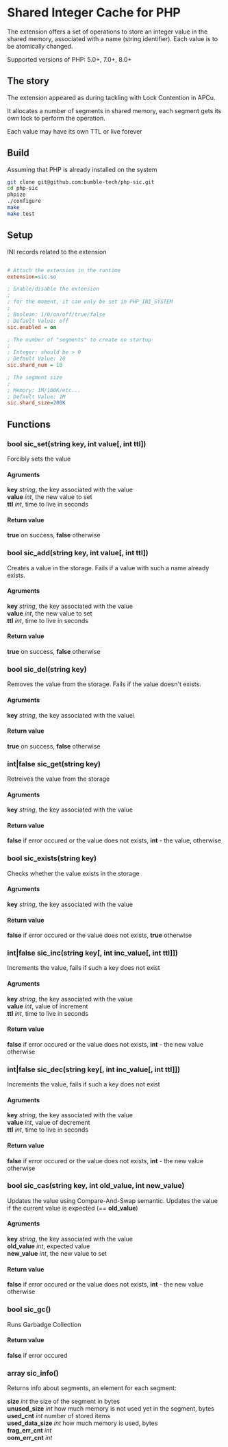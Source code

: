 Shared Integer Cache for PHP
============================


The extension offers a set of operations to store an integer value
in the shared memory, associated with a name (string identifier).
Each value is to be atomically changed.

Supported versions of PHP: 5.0+, 7.0+, 8.0+


## The story

The extension appeared as during tackling with Lock Contention in APCu.

It allocates a number of segments in shared memory, each segment gets its own lock
to perform the operation.

Each value may have its own TTL or live forever

## Build

Assuming that PHP is already installed on the system

```bash
git clone git@github.com:bumble-tech/php-sic.git
cd php-sic
phpize
./configure
make
make test
```

## Setup

INI records related to the extension

```ini

# Attach the extension in the runtime
extension=sic.so

; Enable/disable the extension
;
; for the moment, it can only be set in PHP_INI_SYSTEM
;
; Boolean: 1/0/on/off/true/false
; Default Value: off
sic.enabled = on

; The number of "segments" to create on startup
;
; Integer: should be > 0
; Default Value: 10
sic.shard_num = 10

; The segment size
;
; Memory: 1M/100K/etc...
; Default Value: 1M
sic.shard_size=200K
```


## Functions

### bool sic_set(string key, int value[, int ttl])

Forcibly sets the value


#### Agruments

**key** *string*, the key associated with the value\
**value** *int*, the new value to set\
**ttl** *int*, time to live in seconds


#### Return value

**true** on success, **false** otherwise


### bool sic_add(string key, int value[, int ttl])

Creates a value in the storage. Fails if a value with such a name already exists.

#### Agruments

**key** *string*, the key associated with the value\
**value** *int*, the new value to set\
**ttl** *int*, time to live in seconds


#### Return value

**true** on success, **false** otherwise


### bool sic_del(string key)

Removes the value from the storage. Fails if the value doesn't exists.

#### Agruments

**key** *string*, the key associated with the value\


#### Return value

**true** on success, **false** otherwise


### int|false sic_get(string key)

Retreives the value from the storage

#### Agruments

**key** *string*, the key associated with the value


#### Return value

**false** if error occured or the value does not exists, **int** - the value, otherwise


### bool sic_exists(string key)

Checks whether the value exists in the storage

#### Agruments

**key** *string*, the key associated with the value


#### Return value

**false** if error occured or the value does not exists, **true** otherwise



### int|false sic_inc(string key[, int inc_value[, int ttl]])

Increments the value, fails if such a key does not exist

#### Agruments

**key** *string*, the key associated with the value\
**value** *int*, value of increment\
**ttl** *int*, time to live in seconds


#### Return value

**false** if error occured or the value does not exists, **int** - the new value otherwise


### int|false sic_dec(string key[, int inc_value[, int ttl]])

Increments the value, fails if such a key does not exist

#### Agruments

**key** *string*, the key associated with the value\
**value** *int*, value of decrement\
**ttl** *int*, time to live in seconds


#### Return value

**false** if error occured or the value does not exists, **int** - the new value otherwise



### bool sic_cas(string key, int old_value, int new_value)

Updates the value using Compare-And-Swap semantic. Updates the value if the current value is expected (== **old_value**)

#### Agruments

**key** *string*, the key associated with the value\
**old_value** *int*, expected value\
**new_value** *int*, the new value to set 


#### Return value

**false** if error occured or the value does not exists, **int** - the new value otherwise


### bool sic_gc()

Runs Garbadge Collection

#### Return value

**false** if error occured




### array sic_info()

Returns info about segments, an element for each segment:


**size** *int* the size of the segment in bytes\
**unused_size** *int* how much memory is not used yet in the segment, bytes\
**used_cnt** *int* number of stored items\
**used_data_size** *int* how much memory is used, bytes\
**frag_err_cnt** *int* \
**oom_err_cnt** *int*

